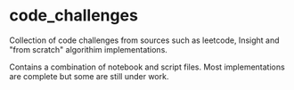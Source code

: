 # code_challenges
Collection of code challenges from sources such as leetcode, Insight and "from scratch" algorithim implementations. 

Contains a combination of notebook and script files. Most implementations are complete but some are still under work. 
